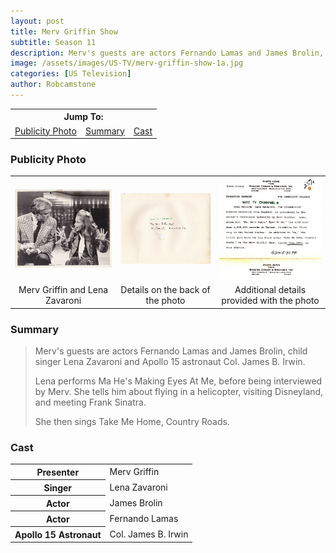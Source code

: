```yaml
---
layout: post
title: Merv Griffin Show
subtitle: Season 11
description: Merv's guests are actors Fernando Lamas and James Brolin, child singer Lena Zavaroni and Apollo 15 astronaut Col. James B. Irwin.
image: /assets/images/US-TV/merv-griffin-show-1a.jpg
categories: [US Television]
author: Robcamstone
---
```


<table>
<tr align="center">
<th colspan="3">Jump To:</th>
</tr>

<tr align="center">
<td><a href="#publicity-photo">Publicity Photo</a></td>
<td><a href="#summary">Summary</a></td>
<td><a href="#cast">Cast</a></td>
</tr>
</table>

### Publicity Photo
<table>
<tr>
<td><a style="cursor: zoom-in;" href="/assets/images/US-TV/merv-griffin-show-1a.jpg"><img src="/assets/images/US-TV/merv-griffin-show-1a.jpg"></a></td>
<td><a style="cursor: zoom-in;" href="/assets/images/US-TV/merv-griffin-show-1b.jpg"><img src="/assets/images/US-TV/merv-griffin-show-1b.jpg"></a></td>
<td><a style="cursor: zoom-in;" href="/assets/images/US-TV/merv-griffin-show-1c.jpg"><img src="/assets/images/US-TV/merv-griffin-show-1c.jpg"></a></td>
</tr>

<tr style="text-align: center;">
<td>Merv Griffin and Lena Zavaroni</td>
<td>Details on the back of the photo</td>
<td>Additional details provided with the photo</td>
</tr>
</table>

### Summary
> Merv's guests are actors Fernando Lamas and James Brolin, child singer Lena Zavaroni and Apollo 15 astronaut Col. James B. Irwin.
>
> Lena performs Ma He's Making Eyes At Me, before being interviewed by Merv. She tells him about flying in a helicopter, visiting Disneyland, and meeting Frank Sinatra.
>
> She then sings Take Me Home, Country Roads.

### Cast
<table>
<tr><th>Presenter</th><td>Merv Griffin</td></tr>
<tr><th>Singer</th><td>Lena Zavaroni</td></tr>
<tr><th>Actor</th><td>James Brolin</td></tr>
<tr><th>Actor</th><td>Fernando Lamas</td></tr>
<tr><th>Apollo 15 Astronaut</th><td>Col. James B. Irwin</td></tr>
</table>

